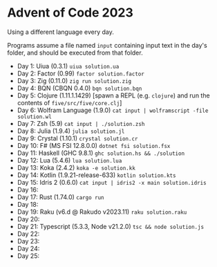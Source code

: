 # Advent of Code 2023

Using a different language every day.

Programs assume a file named `input` containing input text in the day's folder,
and should be executed from that folder.

- Day 1: Uiua (0.3.1) `uiua solution.ua`
- Day 2: Factor (0.99) `factor solution.factor`
- Day 3: Zig (0.11.0) `zig run solution.zig`
- Day 4: BQN (CBQN 0.4.0) `bqn solution.bqn`
- Day 5: Clojure (1.11.1.1429) \[spawn a REPL (e.g. `clojure`) and run the contents of `five/src/five/core.clj`]
- Day 6: Wolfram Language (1.9.0) `cat input | wolframscript -file solution.wl`
- Day 7: Zsh (5.9) `cat input | ./solution.zsh`
- Day 8: Julia (1.9.4) `julia solution.jl`
- Day 9: Crystal (1.10.1) `crystal solution.cr`
- Day 10: F# (MS FSI 12.8.0.0) `dotnet fsi solution.fsx`
- Day 11: Haskell (GHC 9.8.1) `ghc solution.hs && ./solution`
- Day 12: Lua (5.4.6) `lua solution.lua`
- Day 13: Koka (2.4.2) `koka -e solution.kk`
- Day 14: Kotlin (1.9.21-release-633) `kotlin solution.kts`
- Day 15: Idris 2 (0.6.0) `cat input | idris2 -x main solution.idris`
- Day 16:
- Day 17: Rust (1.74.0) `cargo run`
- Day 18:
- Day 19: Raku (v6.d @ Rakudo v2023.11) `raku solution.raku`
- Day 20:
- Day 21: Typescript (5.3.3, Node v21.2.0) `tsc && node solution.js`
- Day 22:
- Day 23:
- Day 24:
- Day 25:
